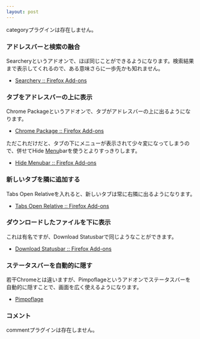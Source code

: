 ```yaml
---
layout: post
---
```

<p><span class="error">categoryプラグインは存在しません。</span></p>
<h3>アドレスバーと検索の融合</h3>
<p>Searcheryというアドオンで、ほぼ同じことができるようになります。検索結果まで表示してくれるので、ある意味さらに一歩先かも知れません。</p>
<ul>
<li><a href="https://addons.mozilla.org/ja/firefox/addon/7615">Searchery :: Firefox Add-ons</a></li>
</ul>
<h3>タブをアドレスバーの上に表示</h3>
<p>Chrome Packageというアドオンで、タブがアドレスバーの上に出るようになります。</p>
<ul>
<li><a href="https://addons.mozilla.org/ja/firefox/addon/8790">Chrome Package :: Firefox Add-ons</a></li>
</ul>
<p>ただこれだけだと、タブの下にメニューが表示されて少々変になってしまうので、併せてHide <a href="/?page=Menu" class="wikipage">Menu</a>barを使うとよりすっきりします。</p>
<ul>
<li><a href="https://addons.mozilla.org/ja/firefox/addon/4762">Hide Menubar :: Firefox Add-ons</a></li>
</ul>
<h3>新しいタブを隣に追加する</h3>
<p>Tabs Open Relativeを入れると、新しいタブは常に右隣に出るようになります。</p>
<ul>
<li><a href="https://addons.mozilla.org/ja/firefox/addon/1956">Tabs Open Relative :: Firefox Add-ons</a></li>
</ul>
<h3>ダウンロードしたファイルを下に表示</h3>
<p>これは有名ですが、Download Statusbarで同じようなことができます。</p>
<ul>
<li><a href="https://addons.mozilla.org/ja/firefox/addon/26">Download Statusbar :: Firefox Add-ons</a></li>
</ul>
<h3>ステータスバーを自動的に隠す</h3>
<p>若干Chromeとは違いますが、Pimpoflageというアドオンでステータスバーを自動的に隠すことで、画面を広く使えるようになります。</p>
<ul>
<li><a href="https://addons.mozilla.org/en-US/firefox/addon/11213">Pimpoflage</a></li>
</ul>
<h3>コメント</h3>
<p><span class="error">commentプラグインは存在しません。</span> </p>
